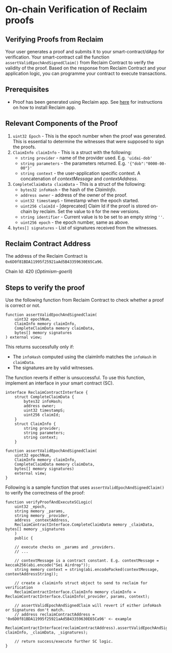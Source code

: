 # On-chain Verification of Reclaim proofs

## Verifying Proofs from Reclaim
Your user generates a proof and submits it to your smart-contract/dApp for verification. Your smart-contract call the function `assertValidEpochAndSignedClaim()` from Reclaim Contract to verify the validity of the proof. Based on the response from Reclaim Contract and your application logic, you can programme your contract to execute transactions.

## Prerequisites

- Proof has been generated using Reclaim app. See [here](../installing-reclaim-wallet.md) for instructions on how to install Reclaim app.

## Relevant Components of the Proof

1. `uint32 Epoch` - This is the epoch number when the proof was generated. This is essential to determine the witnesses that were supposed to sign the proofs.
2. `ClaimInfo claimInfo` - This is a struct with the following:
    - `string provider` - name of the provider used. E.g. `'uidai-dob'`
    - `string parameters` - the parameters returned. E.g. `'{"dob":"0000-00-00"}'`
    - `string context` - the user-application specific context. A concatenation of *contextMessage* and *contextAddress*.
3. `CompleteClaimData claimData` - This is a struct of the following:
    - `bytes32 infoHash` - the hash of the *ClaimInfo*.
    - `address owner` - address of the owner of the proof.
    - `uint32 timestampS` - timestamp when the epoch started.
    - `uint256 claimId` - [deprecated] Claim Id if the proof is stored on-chain by reclaim. Set the value to `0` for the new versions.
    - `string identifier` - Current value is to be set to an empty string `''`.
    - `uint256 epoch` - the epoch number, same as above.
4. `bytes[] signatures` - List of signatures received from the witnesses.

## Reclaim Contract Address

The address of the Reclaim Contract is `0x6D0f81BDA11995f25921aAd5B43359630E65Ca96`.

Chain Id: 420 (*Optimism-goerli*)

## Steps to verify the proof

Use the following function from Reclaim Contract to check whether a proof is correct or not.
```solidity
function assertValidEpochAndSignedClaim(
    uint32 epochNum, 
    ClaimInfo memory claimInfo, 
    CompleteClaimData memory claimData, 
    bytes[] memory signatures
) external view;
```

This returns successfully only if:
- The `infoHash` computed using the claimInfo matches the `infoHash` in `claimData`.
- The signatures are by valid witnesses.

The function reverts if either is unsuccessful. To use this function, implement an interface in your smart contract (SC).
```solidity
interface ReclaimContractInterface {
    struct CompleteClaimData {
		bytes32 infoHash;
		address owner;
		uint32 timestampS;
		uint256 claimId;
	}
	struct ClaimInfo {
		string provider;
		string parameters;
		string context;
	}

function assertValidEpochAndSignedClaim(
    uint32 epochNum, 
    ClaimInfo memory claimInfo, 
    CompleteClaimData memory claimData, 
    bytes[] memory signatures) 
    external view;
}
```

Following is a sample function that uses `assertValidEpochAndSignedClaim()` to verify the correctness of the proof:
```solidity
function verifyProofAndExecuteSCLogic(
    uint32 _epoch, 
    string memory _params, 
    string memory _provider, 
    address _contextAddress, 
    ReclaimContractInterface.CompleteClaimData memory _claimData, bytes[] memory _signatures
    ) 
    public {

    // execute checks on _params and _providers.
    // ...

    // contextMessage is a contract constant. E.g. contextMessage = keccak256(abi.encode("Sei Airdrop"));
    string memory context = string(abi.encodePacked(contextMessage, contextAddressString));

    // create a claiminfo struct object to send to reclaim for verification
    ReclaimContractInterface.ClaimInfo memory claimInfo = ReclaimContractInterface.ClaimInfo(_provider, params, context);

    // assertValidEpochAndSignedClaim will revert if either infoHash or Signatures don't match.
    // address reclaimContractAddress = '0x6D0f81BDA11995f25921aAd5B43359630E65Ca96' <- example
    ReclaimContractInterface(reclaimContractAddress).assertValidEpochAndSignedClaim(_epoch, claimInfo, _claimData, _signatures);

    // return success/execute further SC logic.
}
```